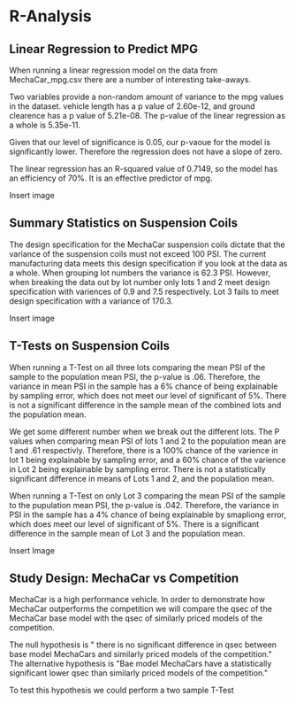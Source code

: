 # R-Analysis
## Linear Regression to Predict MPG
When running a linear regression model on the data from MechaCar_mpg.csv there are a number of interesting take-aways.

Two variables provide a non-random amount of variance to the mpg values in the dataset. vehicle length has a p value of 2.60e-12, and ground clearence has a p value of 5.21e-08. The p-value of the linear regression as a whole is 5.35e-11.

Given that our level of significance is 0.05, our p-vaoue for the model is significantly lower. Therefore the regression does not have a slope of zero.

The linear regression has an R-squared value of 0.7149, so the model has an efficiency of 70%. It is an effective predictor of mpg.

Insert image

## Summary Statistics on Suspension Coils

The design specification for the MechaCar suspension coils dictate that the variance of the suspension coils must not exceed 100 PSI. The current manufacturing data meets this design specification if you look at the data as a whole. When grouping lot numbers the variance is 62.3 PSI. However, when breaking the data out by lot number only lots 1 and 2 meet design specification with variences of 0.9 and 7.5 respectively. Lot 3 fails to meet design specification with a variance of 170.3.

Insert image

## T-Tests on Suspension Coils
When running a T-Test on all three lots comparing the mean PSI of the sample to the population mean PSI, the p-value is .06. Therefore, the variance in mean PSI in the sample has a 6% chance of being explainable by sampling error, which does not meet our level of significant of 5%. There is not a significant difference in the sample mean of the combined lots and the population mean.

We get some different number when we break out the different lots. The P values when comparing mean PSI of lots 1 and 2 to the population mean are 1 and .61 respectivly. Therefore, there is a 100% chance of the varience in lot 1 being explainable by sampling error, and a 60% chance of the varience in Lot 2 being explainable by sampling error. There is not a statistically significant difference in means of Lots 1 and 2, and the population mean. 

When running a T-Test on only Lot 3 comparing the mean PSI of the sample to the pupulation mean PSI, the p-value is .042. Therefore, the variance in PSI in the sample has a 4% chance of being explainable by smapliong error, which does meet our level of significant of 5%. There is a significant difference in the sample mean of Lot 3 and the population mean.

Insert Image

## Study Design: MechaCar vs Competition
MechaCar is a high performance vehicle. In order to demonstrate how MechaCar outperforms the competition we will compare the qsec of the MechaCar base model with the qsec of similarly priced models of the competition. 

The null hypothesis is " there is no significant difference in qsec between base model MechaCars and similarly priced models of the competition." The alternative hypothesis is "Bae model MechaCars have a statistically significant lower qsec than similarly priced models of the competition."

To test this hypothesis we could perform a two sample T-Test
